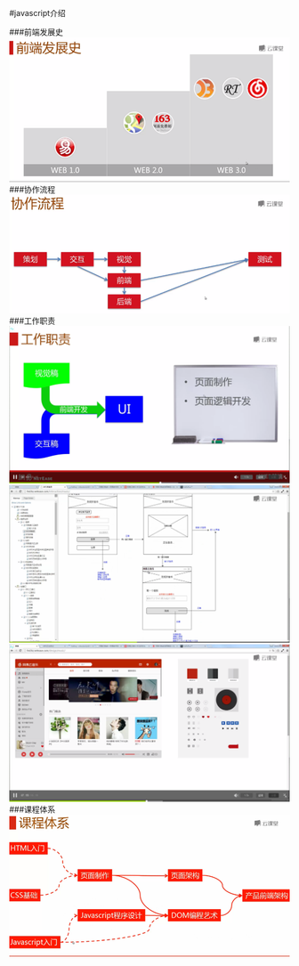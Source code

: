 #javascript介绍

###前端发展史
![Alt text](img/1432901279632.png)
###协作流程
![Alt text](img/1432901392447.png)
###工作职责
![Alt text](img/1432901474379.png)
![Alt text](img/1432901556723.png)
![Alt text](img/1432901443751.png)
###课程体系
![Alt text](img/1432902023815.png)




